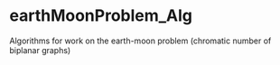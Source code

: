 # earthMoonProblem_Alg
Algorithms for work on the earth-moon problem (chromatic number of biplanar graphs)

